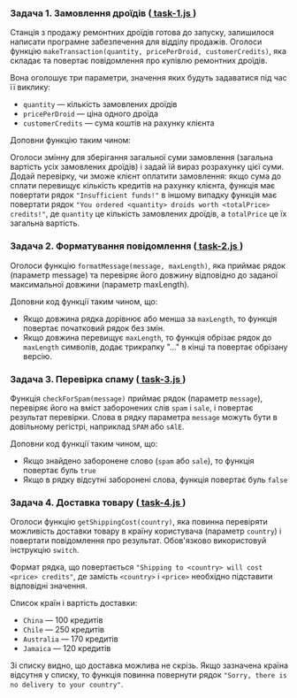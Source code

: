 ### Задача 1. Замовлення дроїдів ([ task-1.js ](./js/task-1.js))

Станція з продажу ремонтних дроїдів готова до запуску, залишилося написати програмне забезпечення для відділу продажів. Оголоси функцію `makeTransaction(quantity, pricePerDroid, customerCredits)`, яка складає та повертає повідомлення про купівлю ремонтних дроїдів.

Вона оголошує три параметри, значення яких будуть задаватися під час її виклику:

- `quantity` — кількість замовлених дроїдів
- `pricePerDroid` — ціна одного дроїда
- `customerCredits` — сума коштів на рахунку клієнта

Доповни функцію таким чином:

Оголоси змінну для зберігання загальної суми замовлення (загальна вартість усіх замовлених дроїдів) і задай їй вираз розрахунку цієї суми.
Додай перевірку, чи зможе клієнт оплатити замовлення:
якщо сума до сплати перевищує кількість кредитів на рахунку клієнта, функція має повертати рядок `"Insufficient funds!"`
в іншому випадку функція має повертати рядок `"You ordered <quantity> droids worth <totalPrice> credits!"`, де `quantity` це кількість замовлених дроїдів, а `totalPrice` це їх загальна вартість.

### Задача 2. Форматування повідомлення ([ task-2.js ](./js/task-2.js))

Оголоси функцію `formatMessage(message, maxLength)`, яка приймає рядок (параметр message) та перевіряє його довжину відповідно до заданої максимальної довжини (параметр maxLength).

Доповни код функції таким чином, що:

- Якщо довжина рядка дорівнює або менша за `maxLength`, то функція повертає початковий рядок без змін.
- Якщо довжина перевищує `maxLength`, то функція обрізає рядок до `maxLength` символів, додає трикрапку "..." в кінці та повертає обрізану версію.

### Задача 3. Перевірка спаму ([ task-3.js ](./js/task-3.js))

Функція `checkForSpam(message)` приймає рядок (параметр `message`), перевіряє його на вміст заборонених слів `spam` і `sale`, і повертає результат перевірки. Слова в рядку параметра `message` можуть бути в довільному регістрі, наприклад `SPAM` або `sAlE`.

Доповни код функції таким чином, що:

- Якщо знайдено заборонене слово (`spam` або `sale`), то функція повертає буль `true`
- Якщо в рядку відсутні заборонені слова, функція повертає буль `false`

### Задача 4. Доставка товару ([ task-4.js ](./js/task-4.js))

Оголоси функцію `getShippingCost(country)`, яка повинна перевіряти можливість доставки товару в країну користувача (параметр `country`) і повертати повідомлення про результат. Обов'язково використовуй інструкцію `switch`.

Формат рядка, що повертається `"Shipping to <country> will cost <price> credits"`, де замість `<country>` і `<price>` необхідно підставити відповідні значення.

Список країн і вартість доставки:

- `China` — 100 кредитів
- `Chile` — 250 кредитів
- `Australia` — 170 кредитів
- `Jamaica` — 120 кредитів

Зі списку видно, що доставка можлива не скрізь. Якщо зазначена країна відсутня у списку, то функція повинна повернути рядок `"Sorry, there is no delivery to your country"`.
